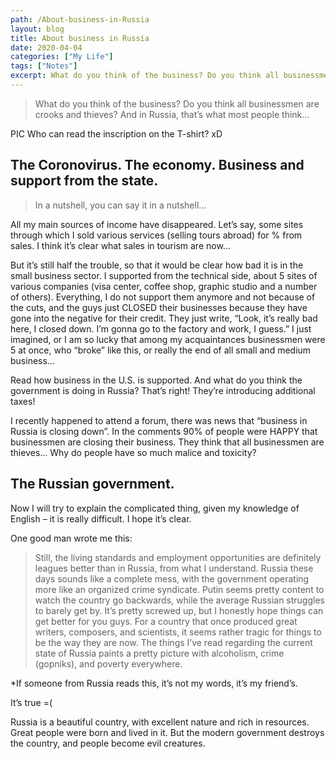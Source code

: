 ```yaml
---
path: /About-business-in-Russia
layout: blog
title: About business in Russia
date: 2020-04-04
categories: ["My Life"]
tags: ["Notes"]
excerpt: What do you think of the business? Do you think all businessmen are crooks and thieves? And in Russia, that’s what most people think…
---
```


> What do you think of the business? Do you think all businessmen are crooks and thieves? And in Russia, that’s what most people think…

PIC
Who can read the inscription on the T-shirt? xD

## The Coronovirus. The economy. Business and support from the state.

> In a nutshell, you can say it in a nutshell…

All my main sources of income have disappeared. Let’s say, some sites through which I sold various services (selling tours abroad) for % from sales. I think it’s clear what sales in tourism are now…

But it’s still half the trouble, so that it would be clear how bad it is in the small business sector. I supported from the technical side, about 5 sites of various companies (visa center, coffee shop, graphic studio and a number of others). Everything, I do not support them anymore and not because of the cuts, and the guys just CLOSED their businesses because they have gone into the negative for their credit. They just write, “Look, it’s really bad here, I closed down. I’m gonna go to the factory and work, I guess.” I just imagined, or I am so lucky that among my acquaintances businessmen were 5 at once, who “broke” like this, or really the end of all small and medium business…

Read how business in the U.S. is supported. And what do you think the government is doing in Russia? That’s right! They’re introducing additional taxes!

I recently happened to attend a forum, there was news that “business in Russia is closing down”. In the comments 90% of people were HAPPY that businessmen are closing their business. They think that all businessmen are thieves… Why do people have so much malice and toxicity?

## The Russian government.

Now I will try to explain the complicated thing, given my knowledge of English – it is really difficult. I hope it’s clear.

One good man wrote me this:

> Still, the living standards and employment opportunities are definitely leagues better than in Russia, from what I understand. Russia these days sounds like a complete mess, with the government operating more like an organized crime syndicate. Putin seems pretty content to watch the country go backwards, while the average Russian struggles to barely get by. It’s pretty screwed up, but I honestly hope things can get better for you guys. For a country that once produced great writers, composers, and scientists, it seems rather tragic for things to be the way they are now. The things I’ve read regarding the current state of Russia paints a pretty picture with alcoholism, crime (gopniks), and poverty everywhere.

\*If someone from Russia reads this, it’s not my words, it’s my friend’s.

It’s true =(

Russia is a beautiful country, with excellent nature and rich in resources. Great people were born and lived in it. But the modern government destroys the country, and people become evil creatures.
